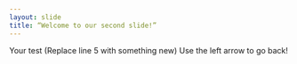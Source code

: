 ```yaml
---
layout: slide
title: “Welcome to our second slide!”
---
```

Your test (Replace line 5 with something new)
Use the left arrow to go back!
